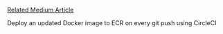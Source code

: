 
[Related Medium Article](https://medium.com/swlh/continuously-deploying-your-spring-boot-application-to-aws-ecr-using-circleci-3ac03201dd5a)

Deploy an updated Docker image to ECR on every git push using CircleCI

